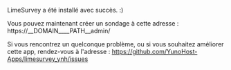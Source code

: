 LimeSurvey a été installé avec succès. :)

Vous pouvez maintenant créer un sondage à cette adresse : https://__DOMAIN____PATH__admin/

Si vous rencontrez un quelconque problème, ou si vous souhaitez améliorer cette app, rendez-vous à l'adresse : https://github.com/YunoHost-Apps/limesurvey_ynh/issues
